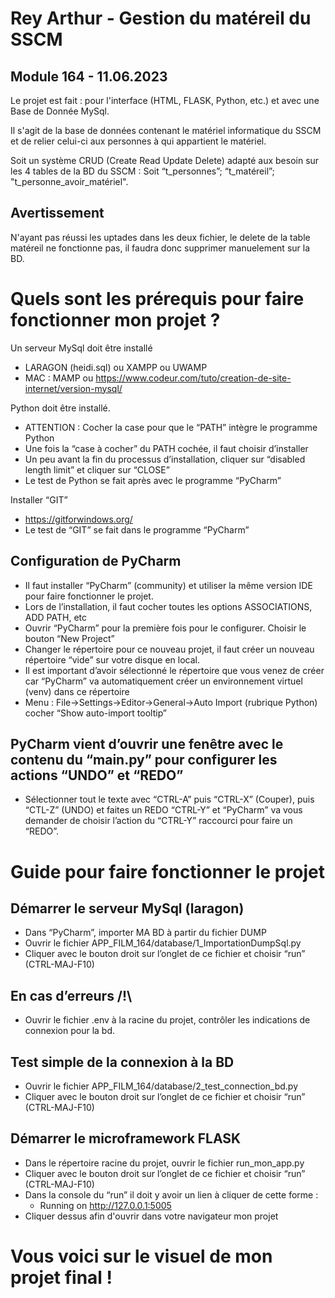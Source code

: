 # Rey Arthur - Gestion du matéreil du SSCM
## Module 164 - 11.06.2023

Le projet est fait : pour l'interface (HTML, FLASK, Python, etc.) et avec une Base de Donnée MySql.

Il s'agit de la base de données contenant le matériel informatique du SSCM et de relier celui-ci aux personnes à qui appartient le matériel.

Soit un système CRUD (Create Read Update Delete) adapté aux besoin sur les 4 tables de la BD du SSCM : Soit “t_personnes”; “t_matéreil”; "t_personne_avoir_matériel". 

## Avertissement
N'ayant pas réussi les uptades dans les deux fichier, le delete de la table matéreil ne fonctionne pas, il faudra donc supprimer manuelement sur la BD.

# Quels sont les prérequis pour faire fonctionner mon projet ?

Un serveur MySql doit être installé

* LARAGON (heidi.sql) ou XAMPP ou UWAMP
* MAC : MAMP ou https://www.codeur.com/tuto/creation-de-site-internet/version-mysql/

Python doit être installé.

* ATTENTION : Cocher la case pour que le “PATH” intègre le programme Python
* Une fois la “case à cocher” du PATH cochée, il faut choisir d’installer
* Un peu avant la fin du processus d’installation, cliquer sur “disabled length limit” et cliquer sur “CLOSE”
* Le test de Python se fait après avec le programme “PyCharm”

Installer “GIT”
* https://gitforwindows.org/
* Le test de “GIT” se fait dans le programme “PyCharm”

## Configuration de PyCharm
* Il faut installer “PyCharm” (community) et utiliser la même version IDE pour faire fonctionner le projet.
* Lors de l’installation, il faut cocher toutes les options ASSOCIATIONS, ADD PATH, etc
* Ouvrir “PyCharm” pour la première fois pour le configurer. Choisir le bouton “New Project”
* Changer le répertoire pour ce nouveau projet, il faut créer un nouveau répertoire “vide” sur votre disque en local.
* Il est important d’avoir sélectionné le répertoire que vous venez de créer car “PyCharm” va automatiquement créer un environnement virtuel (venv) dans ce répertoire
* Menu : File->Settings->Editor->General->Auto Import (rubrique Python) cocher “Show auto-import tooltip”

## PyCharm vient d’ouvrir une fenêtre avec le contenu du “main.py” pour configurer les actions “UNDO” et “REDO”

* Sélectionner tout le texte avec “CTRL-A” puis “CTRL-X” (Couper), puis “CTL-Z” (UNDO) et faites un REDO “CTRL-Y” et “PyCharm” va vous demander de choisir l’action du “CTRL-Y” raccourci pour faire un “REDO”. 

# Guide pour faire fonctionner le projet
## Démarrer le serveur MySql (laragon)

* Dans “PyCharm”, importer MA BD à partir du fichier DUMP
* Ouvrir le fichier APP_FILM_164/database/1_ImportationDumpSql.py
* Cliquer avec le bouton droit sur l’onglet de ce fichier et choisir “run” (CTRL-MAJ-F10)

## En cas d’erreurs /!\ 

* Ouvrir le fichier .env à la racine du projet, contrôler les indications de connexion pour la bd.

## Test simple de la connexion à la BD

* Ouvrir le fichier APP_FILM_164/database/2_test_connection_bd.py
* Cliquer avec le bouton droit sur l’onglet de ce fichier et choisir “run” (CTRL-MAJ-F10)

## Démarrer le microframework FLASK

* Dans le répertoire racine du projet, ouvrir le fichier run_mon_app.py
* Cliquer avec le bouton droit sur l’onglet de ce fichier et choisir “run” (CTRL-MAJ-F10)
* Dans la console du “run” il doit y avoir un lien à cliquer de cette forme :
  * Running on http://127.0.0.1:5005
* Cliquer dessus afin d'ouvrir dans votre navigateur mon projet

# Vous voici sur le visuel de mon projet final !
